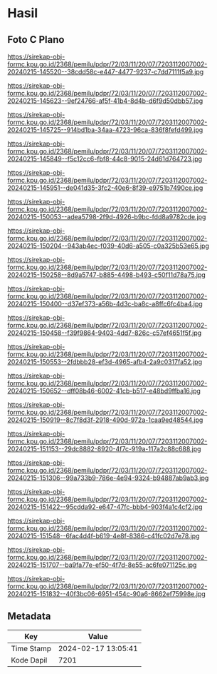# Hasil

## Foto C Plano

https://sirekap-obj-formc.kpu.go.id/2368/pemilu/pdpr/72/03/11/20/07/7203112007002-20240215-145520--38cdd58c-e447-4477-9237-c7dd7111f5a9.jpg

https://sirekap-obj-formc.kpu.go.id/2368/pemilu/pdpr/72/03/11/20/07/7203112007002-20240215-145623--9ef24766-af5f-41b4-8d4b-d6f9d50dbb57.jpg

https://sirekap-obj-formc.kpu.go.id/2368/pemilu/pdpr/72/03/11/20/07/7203112007002-20240215-145725--914bd1ba-34aa-4723-96ca-836f8fefd499.jpg

https://sirekap-obj-formc.kpu.go.id/2368/pemilu/pdpr/72/03/11/20/07/7203112007002-20240215-145849--f5c12cc6-fbf8-44c8-9015-24d61d764723.jpg

https://sirekap-obj-formc.kpu.go.id/2368/pemilu/pdpr/72/03/11/20/07/7203112007002-20240215-145951--de041d35-3fc2-40e6-8f39-e9751b7490ce.jpg

https://sirekap-obj-formc.kpu.go.id/2368/pemilu/pdpr/72/03/11/20/07/7203112007002-20240215-150053--adea5798-2f9d-4926-b9bc-fdd8a9782cde.jpg

https://sirekap-obj-formc.kpu.go.id/2368/pemilu/pdpr/72/03/11/20/07/7203112007002-20240215-150204--943ab4ec-f039-40d6-a505-c0a325b53e65.jpg

https://sirekap-obj-formc.kpu.go.id/2368/pemilu/pdpr/72/03/11/20/07/7203112007002-20240215-150258--8d9a5747-b885-4498-b493-c50f11d78a75.jpg

https://sirekap-obj-formc.kpu.go.id/2368/pemilu/pdpr/72/03/11/20/07/7203112007002-20240215-150400--d37ef373-a56b-4d3c-ba8c-a8ffc6fc4ba4.jpg

https://sirekap-obj-formc.kpu.go.id/2368/pemilu/pdpr/72/03/11/20/07/7203112007002-20240215-150458--f39f9864-9403-4dd7-826c-c57ef4651f5f.jpg

https://sirekap-obj-formc.kpu.go.id/2368/pemilu/pdpr/72/03/11/20/07/7203112007002-20240215-150553--2fdbbb28-ef3d-4965-afb4-2a9c0317fa52.jpg

https://sirekap-obj-formc.kpu.go.id/2368/pemilu/pdpr/72/03/11/20/07/7203112007002-20240215-150652--dff08b46-6002-41cb-b517-e48bd9ffba16.jpg

https://sirekap-obj-formc.kpu.go.id/2368/pemilu/pdpr/72/03/11/20/07/7203112007002-20240215-150919--8c7f8d3f-2918-490d-972a-1caa9ed48544.jpg

https://sirekap-obj-formc.kpu.go.id/2368/pemilu/pdpr/72/03/11/20/07/7203112007002-20240215-151153--29dc8882-8920-4f7c-919a-117a2c88c688.jpg

https://sirekap-obj-formc.kpu.go.id/2368/pemilu/pdpr/72/03/11/20/07/7203112007002-20240215-151306--99a733b9-786e-4e94-9324-b94887ab9ab3.jpg

https://sirekap-obj-formc.kpu.go.id/2368/pemilu/pdpr/72/03/11/20/07/7203112007002-20240215-151422--95cdda92-e647-47fc-bbb4-903f4a1c4cf2.jpg

https://sirekap-obj-formc.kpu.go.id/2368/pemilu/pdpr/72/03/11/20/07/7203112007002-20240215-151548--6fac4d4f-b619-4e8f-8386-c41fc02d7e78.jpg

https://sirekap-obj-formc.kpu.go.id/2368/pemilu/pdpr/72/03/11/20/07/7203112007002-20240215-151707--ba9fa77e-ef50-4f7d-8e55-ac6fe071125c.jpg

https://sirekap-obj-formc.kpu.go.id/2368/pemilu/pdpr/72/03/11/20/07/7203112007002-20240215-151832--40f3bc06-6951-454c-90a6-8662ef75998e.jpg


## Metadata

| Key        | Value               |
| ---------- | ------------------- |
| Time Stamp | 2024-02-17 13:05:41 |
| Kode Dapil | 7201                |



